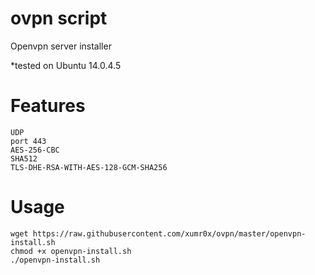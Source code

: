 # ovpn script
Openvpn server installer

*tested on Ubuntu 14.0.4.5

# Features
```
UDP 
port 443
AES-256-CBC
SHA512
TLS-DHE-RSA-WITH-AES-128-GCM-SHA256
```




# Usage
```
wget https://raw.githubusercontent.com/xumr0x/ovpn/master/openvpn-install.sh
chmod +x openvpn-install.sh
./openvpn-install.sh
```
